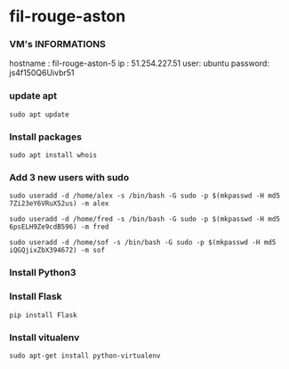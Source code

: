 # fil-rouge-aston

### VM's INFORMATIONS
hostname : fil-rouge-aston-5
ip : 51.254.227.51
user: ubuntu
password: js4f150Q6Uivbr51


### update apt
`sudo apt update`

### Install packages
`sudo apt install whois`

### Add 3 new users with sudo

`sudo useradd -d /home/alex -s /bin/bash -G sudo -p $(mkpasswd -H md5 7Zi23eY6VRuX52us) -m alex`

`sudo useradd -d /home/fred -s /bin/bash -G sudo -p $(mkpasswd -H md5 6psELH9Ze9cdB596) -m fred`

`sudo useradd -d /home/sof -s /bin/bash -G sudo -p $(mkpasswd -H md5 iQGQjixZbX394672) -m sof`

### Install Python3

### Install Flask
``pip install Flask``

### Install vitualenv
`sudo apt-get install python-virtualenv`
